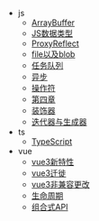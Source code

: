 - js
  - [ArrayBuffer](docs/js/ArrayBuffer)
  - [JS数据类型](docs/js/JS数据类型)
  - [ProxyReflect](docs/js/ProxyReflect)
  - [file以及blob](docs/js/file以及blob)
  - [任务队列](docs/js/任务队列)
  - [异步](docs/js/异步)
  - [操作符](docs/js/操作符)
  - [第四章](docs/js/第四章)
  - [装饰器](docs/js/装饰器)
  - [迭代器与生成器](docs/js/迭代器与生成器)
- ts
  - [TypeScript](docs/ts/TypeScript)
- vue
  - [vue3新特性](docs/vue/vue3新特性)
  - [vue3迁徙](docs/vue/vue3迁徙)
  - [vue3非兼容更改](docs/vue/vue3非兼容更改)
  - [生命周期](docs/vue/生命周期)
  - [组合式API](docs/vue/组合式API)
